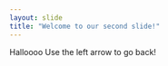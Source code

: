 ```yaml
---
layout: slide
title: "Welcome to our second slide!"
---
```

Halloooo
Use the left arrow to go back!
